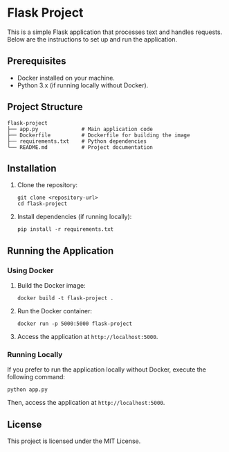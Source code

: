 # Flask Project

This is a simple Flask application that processes text and handles requests. Below are the instructions to set up and run the application.

## Prerequisites

- Docker installed on your machine.
- Python 3.x (if running locally without Docker).

## Project Structure

```
flask-project
├── app.py              # Main application code
├── Dockerfile          # Dockerfile for building the image
├── requirements.txt    # Python dependencies
└── README.md           # Project documentation
```

## Installation

1. Clone the repository:
   ```
   git clone <repository-url>
   cd flask-project
   ```

2. Install dependencies (if running locally):
   ```
   pip install -r requirements.txt
   ```

## Running the Application

### Using Docker

1. Build the Docker image:
   ```
   docker build -t flask-project .
   ```

2. Run the Docker container:
   ```
   docker run -p 5000:5000 flask-project
   ```

3. Access the application at `http://localhost:5000`.

### Running Locally

If you prefer to run the application locally without Docker, execute the following command:
```
python app.py
```
Then, access the application at `http://localhost:5000`.

## License

This project is licensed under the MIT License.